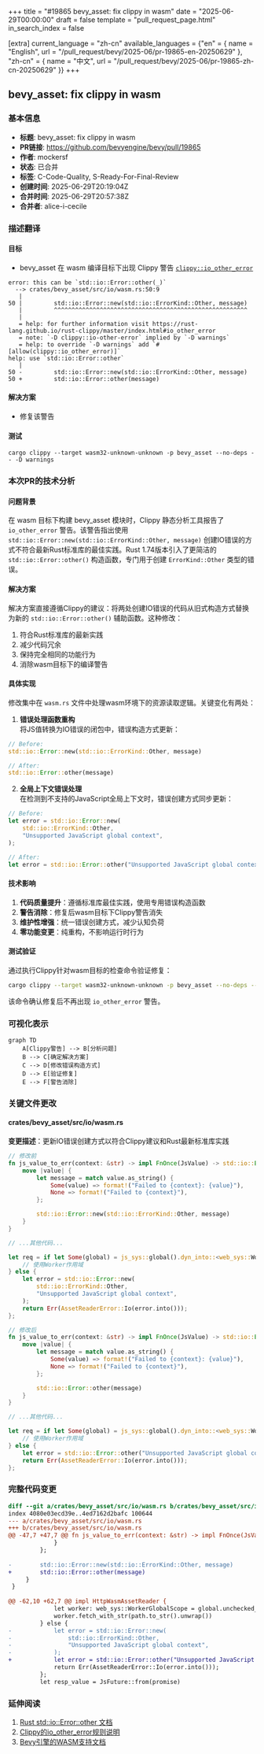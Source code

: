 +++
title = "#19865 bevy_asset: fix clippy in wasm"
date = "2025-06-29T00:00:00"
draft = false
template = "pull_request_page.html"
in_search_index = false

[extra]
current_language = "zh-cn"
available_languages = {"en" = { name = "English", url = "/pull_request/bevy/2025-06/pr-19865-en-20250629" }, "zh-cn" = { name = "中文", url = "/pull_request/bevy/2025-06/pr-19865-zh-cn-20250629" }}
+++

## bevy_asset: fix clippy in wasm

### 基本信息
- **标题**: bevy_asset: fix clippy in wasm
- **PR链接**: https://github.com/bevyengine/bevy/pull/19865
- **作者**: mockersf
- **状态**: 已合并
- **标签**: C-Code-Quality, S-Ready-For-Final-Review
- **创建时间**: 2025-06-29T20:19:04Z
- **合并时间**: 2025-06-29T20:57:38Z
- **合并者**: alice-i-cecile

### 描述翻译
#### 目标
- bevy_asset 在 wasm 编译目标下出现 Clippy 警告 [`clippy::io_other_error`](https://rust-lang.github.io/rust-clippy/master/index.html#io_other_error)

```
error: this can be `std::io::Error::other(_)`
  --> crates/bevy_asset/src/io/wasm.rs:50:9
   |
50 |         std::io::Error::new(std::io::ErrorKind::Other, message)
   |         ^^^^^^^^^^^^^^^^^^^^^^^^^^^^^^^^^^^^^^^^^^^^^^^^^^^^^^^
   |
   = help: for further information visit https://rust-lang.github.io/rust-clippy/master/index.html#io_other_error
   = note: `-D clippy::io-other-error` implied by `-D warnings`
   = help: to override `-D warnings` add `#[allow(clippy::io_other_error)]`
help: use `std::io::Error::other`
   |
50 -         std::io::Error::new(std::io::ErrorKind::Other, message)
50 +         std::io::Error::other(message)
```

#### 解决方案
- 修复该警告

#### 测试
`cargo clippy --target wasm32-unknown-unknown -p bevy_asset --no-deps -- -D warnings`

### 本次PR的技术分析

#### 问题背景
在 wasm 目标下构建 bevy_asset 模块时，Clippy 静态分析工具报告了 `io_other_error` 警告。该警告指出使用 `std::io::Error::new(std::io::ErrorKind::Other, message)` 创建IO错误的方式不符合最新Rust标准库的最佳实践。Rust 1.74版本引入了更简洁的 `std::io::Error::other()` 构造函数，专门用于创建 `ErrorKind::Other` 类型的错误。

#### 解决方案
解决方案直接遵循Clippy的建议：将两处创建IO错误的代码从旧式构造方式替换为新的 `std::io::Error::other()` 辅助函数。这种修改：
1. 符合Rust标准库的最新实践
2. 减少代码冗余
3. 保持完全相同的功能行为
4. 消除wasm目标下的编译警告

#### 具体实现
修改集中在 `wasm.rs` 文件中处理wasm环境下的资源读取逻辑。关键变化有两处：

1. **错误处理函数重构**  
   将JS值转换为IO错误的闭包中，错误构造方式更新：

```rust
// Before:
std::io::Error::new(std::io::ErrorKind::Other, message)

// After:
std::io::Error::other(message)
```

2. **全局上下文错误处理**  
   在检测到不支持的JavaScript全局上下文时，错误创建方式同步更新：

```rust
// Before:
let error = std::io::Error::new(
    std::io::ErrorKind::Other,
    "Unsupported JavaScript global context",
);

// After:
let error = std::io::Error::other("Unsupported JavaScript global context");
```

#### 技术影响
1. **代码质量提升**：遵循标准库最佳实践，使用专用错误构造函数
2. **警告消除**：修复后wasm目标下Clippy警告消失
3. **维护性增强**：统一错误创建方式，减少认知负荷
4. **零功能变更**：纯重构，不影响运行时行为

#### 测试验证
通过执行Clippy针对wasm目标的检查命令验证修复：
```bash
cargo clippy --target wasm32-unknown-unknown -p bevy_asset --no-deps -- -D warnings
```
该命令确认修复后不再出现 `io_other_error` 警告。

### 可视化表示

```mermaid
graph TD
    A[Clippy警告] --> B[分析问题]
    B --> C[确定解决方案]
    C --> D[修改错误构造方式]
    D --> E[验证修复]
    E --> F[警告消除]
```

### 关键文件更改

#### crates/bevy_asset/src/io/wasm.rs
**变更描述**：更新IO错误创建方式以符合Clippy建议和Rust最新标准库实践

```rust
// 修改前
fn js_value_to_err(context: &str) -> impl FnOnce(JsValue) -> std::io::Error + '_ {
    move |value| {
        let message = match value.as_string() {
            Some(value) => format!("Failed to {context}: {value}"),
            None => format!("Failed to {context}"),
        };

        std::io::Error::new(std::io::ErrorKind::Other, message)
    }
}

// ...其他代码...

let req = if let Some(global) = js_sys::global().dyn_into::<web_sys::WorkerGlobalScope>().ok() {
    // 使用Worker作用域
} else {
    let error = std::io::Error::new(
        std::io::ErrorKind::Other,
        "Unsupported JavaScript global context",
    );
    return Err(AssetReaderError::Io(error.into()));
};
```

```rust
// 修改后
fn js_value_to_err(context: &str) -> impl FnOnce(JsValue) -> std::io::Error + '_ {
    move |value| {
        let message = match value.as_string() {
            Some(value) => format!("Failed to {context}: {value}"),
            None => format!("Failed to {context}"),
        };

        std::io::Error::other(message)
    }
}

// ...其他代码...

let req = if let Some(global) = js_sys::global().dyn_into::<web_sys::WorkerGlobalScope>().ok() {
    // 使用Worker作用域
} else {
    let error = std::io::Error::other("Unsupported JavaScript global context");
    return Err(AssetReaderError::Io(error.into()));
};
```

### 完整代码变更

```diff
diff --git a/crates/bevy_asset/src/io/wasm.rs b/crates/bevy_asset/src/io/wasm.rs
index 4080e03ecd39e..4ed7162d2bafc 100644
--- a/crates/bevy_asset/src/io/wasm.rs
+++ b/crates/bevy_asset/src/io/wasm.rs
@@ -47,7 +47,7 @@ fn js_value_to_err(context: &str) -> impl FnOnce(JsValue) -> std::io::Error + '_
             }
         };
 
-        std::io::Error::new(std::io::ErrorKind::Other, message)
+        std::io::Error::other(message)
     }
 }
 
@@ -62,10 +62,7 @@ impl HttpWasmAssetReader {
             let worker: web_sys::WorkerGlobalScope = global.unchecked_into();
             worker.fetch_with_str(path.to_str().unwrap())
         } else {
-            let error = std::io::Error::new(
-                std::io::ErrorKind::Other,
-                "Unsupported JavaScript global context",
-            );
+            let error = std::io::Error::other("Unsupported JavaScript global context");
             return Err(AssetReaderError::Io(error.into()));
         };
         let resp_value = JsFuture::from(promise)
```

### 延伸阅读
1. [Rust std::io::Error::other 文档](https://doc.rust-lang.org/std/io/struct.Error.html#method.other)
2. [Clippy的io_other_error规则说明](https://rust-lang.github.io/rust-clippy/master/index.html#io_other_error)
3. [Bevy引擎的WASM支持文档](https://bevyengine.org/learn/book/getting-started/setup/#wasm-support)